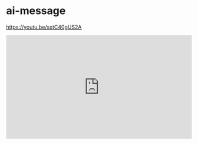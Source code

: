 # ai-message

https://youtu.be/sxtC40gUS2A

<div class="embed-container">
    <iframe width="640" height="390" 
    src="https://www.youtube.com/embed/{{ sxtC40gUS2A }}" 
    frameborder="0" allowfullscreen></iframe>
</div>
<style>
.embed-container {
  position: relative;
  padding-bottom: 56.25%;
  height: 0;
  overflow: hidden;
  max-width: 100%;
}
.embed-container iframe,
.embed-container object,
.embed-container embed {
  position: absolute;
  top: 0;
  left: 0;
  width: 100%;
  height: 100%;
}
</style>
